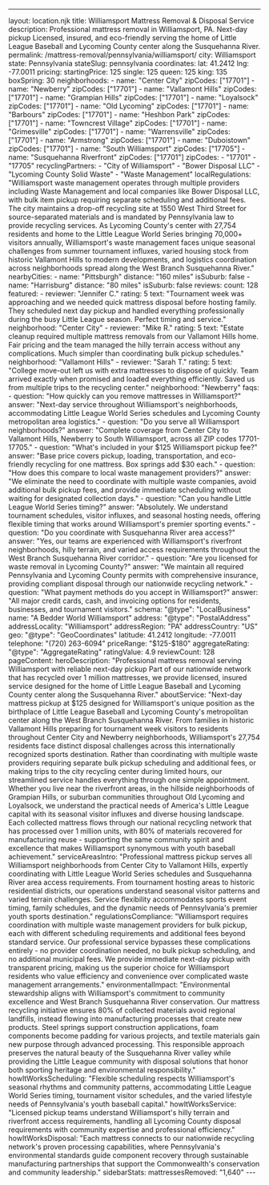 ---
layout: location.njk
title: Williamsport Mattress Removal & Disposal Service
description: Professional mattress removal in Williamsport, PA. Next-day pickup Licensed, insured, and eco-friendly serving the home of Little League Baseball and Lycoming County center along the Susquehanna River.
permalink: /mattress-removal/pennsylvania/williamsport/
city: Williamsport state: Pennsylvania stateSlug: pennsylvania coordinates: lat: 41.2412 lng: -77.0011 pricing: startingPrice: 125 single: 125 queen: 125 king: 135 boxSpring: 30 neighborhoods: - name: "Center City" zipCodes: ["17701"] - name: "Newberry" zipCodes: ["17701"] - name: "Vallamont Hills" zipCodes: ["17701"] - name: "Grampian Hills" zipCodes: ["17701"] - name: "Loyalsock" zipCodes: ["17701"] - name: "Old Lycoming" zipCodes: ["17701"] - name: "Barbours" zipCodes: ["17701"] - name: "Heshbon Park" zipCodes: ["17701"] - name: "Towncrest Village" zipCodes: ["17701"] - name: "Grimesville" zipCodes: ["17701"] - name: "Warrensville" zipCodes: ["17701"] - name: "Armstrong" zipCodes: ["17701"] - name: "Duboistown" zipCodes: ["17701"] - name: "South Williamsport" zipCodes: ["17705"] - name: "Susquehanna Riverfront" zipCodes: ["17701"] zipCodes: - "17701" - "17705" recyclingPartners: - "City of Williamsport" - "Bower Disposal LLC" - "Lycoming County Solid Waste" - "Waste Management" localRegulations: "Williamsport waste management operates through multiple providers including Waste Management and local companies like Bower Disposal LLC, with bulk item pickup requiring separate scheduling and additional fees. The city maintains a drop-off recycling site at 1550 West Third Street for source-separated materials and is mandated by Pennsylvania law to provide recycling services. As Lycoming County's center with 27,754 residents and home to the Little League World Series bringing 70,000+ visitors annually, Williamsport's waste management faces unique seasonal challenges from summer tournament influxes, varied housing stock from historic Vallamont Hills to modern developments, and logistics coordination across neighborhoods spread along the West Branch Susquehanna River." nearbyCities: - name: "Pittsburgh" distance: "160 miles" isSuburb: false - name: "Harrisburg" distance: "80 miles" isSuburb: false reviews: count: 128 featured: - reviewer: "Jennifer C." rating: 5 text: "Tournament week was approaching and we needed quick mattress disposal before hosting family. They scheduled next day pickup and handled everything professionally during the busy Little League season. Perfect timing and service." neighborhood: "Center City" - reviewer: "Mike R." rating: 5 text: "Estate cleanup required multiple mattress removals from our Vallamont Hills home. Fair pricing and the team managed the hilly terrain access without any complications. Much simpler than coordinating bulk pickup schedules." neighborhood: "Vallamont Hills" - reviewer: "Sarah T." rating: 5 text: "College move-out left us with extra mattresses to dispose of quickly. Team arrived exactly when promised and loaded everything efficiently. Saved us from multiple trips to the recycling center." neighborhood: "Newberry" faqs: - question: "How quickly can you remove mattresses in Williamsport?" answer: "Next-day service throughout Williamsport's neighborhoods, accommodating Little League World Series schedules and Lycoming County metropolitan area logistics." - question: "Do you serve all Williamsport neighborhoods?" answer: "Complete coverage from Center City to Vallamont Hills, Newberry to South Williamsport, across all ZIP codes 17701-17705." - question: "What's included in your $125 Williamsport pickup fee?" answer: "Base price covers pickup, loading, transportation, and eco-friendly recycling for one mattress. Box springs add $30 each." - question: "How does this compare to local waste management providers?" answer: "We eliminate the need to coordinate with multiple waste companies, avoid additional bulk pickup fees, and provide immediate scheduling without waiting for designated collection days." - question: "Can you handle Little League World Series timing?" answer: "Absolutely. We understand tournament schedules, visitor influxes, and seasonal hosting needs, offering flexible timing that works around Williamsport's premier sporting events." - question: "Do you coordinate with Susquehanna River area access?" answer: "Yes, our teams are experienced with Williamsport's riverfront neighborhoods, hilly terrain, and varied access requirements throughout the West Branch Susquehanna River corridor." - question: "Are you licensed for waste removal in Lycoming County?" answer: "We maintain all required Pennsylvania and Lycoming County permits with comprehensive insurance, providing compliant disposal through our nationwide recycling network." - question: "What payment methods do you accept in Williamsport?" answer: "All major credit cards, cash, and invoicing options for residents, businesses, and tournament visitors." schema: "@type": "LocalBusiness" name: "A Bedder World Williamsport" address: "@type": "PostalAddress" addressLocality: "Williamsport" addressRegion: "PA" addressCountry: "US" geo: "@type": "GeoCoordinates" latitude: 41.2412 longitude: -77.0011 telephone: "(720) 263-6094" priceRange: "$125-$180" aggregateRating: "@type": "AggregateRating" ratingValue: 4.9 reviewCount: 128 pageContent: heroDescription: "Professional mattress removal serving Williamsport with reliable next-day pickup Part of our nationwide network that has recycled over 1 million mattresses, we provide licensed, insured service designed for the home of Little League Baseball and Lycoming County center along the Susquehanna River." aboutService: "Next-day mattress pickup at $125 designed for Williamsport's unique position as the birthplace of Little League Baseball and Lycoming County's metropolitan center along the West Branch Susquehanna River. From families in historic Vallamont Hills preparing for tournament week visitors to residents throughout Center City and Newberry neighborhoods, Williamsport's 27,754 residents face distinct disposal challenges across this internationally recognized sports destination. Rather than coordinating with multiple waste providers requiring separate bulk pickup scheduling and additional fees, or making trips to the city recycling center during limited hours, our streamlined service handles everything through one simple appointment. Whether you live near the riverfront areas, in the hillside neighborhoods of Grampian Hills, or suburban communities throughout Old Lycoming and Loyalsock, we understand the practical needs of America's Little League capital with its seasonal visitor influxes and diverse housing landscape. Each collected mattress flows through our national recycling network that has processed over 1 million units, with 80% of materials recovered for manufacturing reuse - supporting the same community spirit and excellence that makes Williamsport synonymous with youth baseball achievement." serviceAreasIntro: "Professional mattress pickup serves all Williamsport neighborhoods from Center City to Vallamont Hills, expertly coordinating with Little League World Series schedules and Susquehanna River area access requirements. From tournament hosting areas to historic residential districts, our operations understand seasonal visitor patterns and varied terrain challenges. Service flexibility accommodates sports event timing, family schedules, and the dynamic needs of Pennsylvania's premier youth sports destination." regulationsCompliance: "Williamsport requires coordination with multiple waste management providers for bulk pickup, each with different scheduling requirements and additional fees beyond standard service. Our professional service bypasses these complications entirely - no provider coordination needed, no bulk pickup scheduling, and no additional municipal fees. We provide immediate next-day pickup with transparent pricing, making us the superior choice for Williamsport residents who value efficiency and convenience over complicated waste management arrangements." environmentalImpact: "Environmental stewardship aligns with Williamsport's commitment to community excellence and West Branch Susquehanna River conservation. Our mattress recycling initiative ensures 80% of collected materials avoid regional landfills, instead flowing into manufacturing processes that create new products. Steel springs support construction applications, foam components become padding for various projects, and textile materials gain new purpose through advanced processing. This responsible approach preserves the natural beauty of the Susquehanna River valley while providing the Little League community with disposal solutions that honor both sporting heritage and environmental responsibility." howItWorksScheduling: "Flexible scheduling respects Williamsport's seasonal rhythms and community patterns, accommodating Little League World Series timing, tournament visitor schedules, and the varied lifestyle needs of Pennsylvania's youth baseball capital." howItWorksService: "Licensed pickup teams understand Williamsport's hilly terrain and riverfront access requirements, handling all Lycoming County disposal requirements with community expertise and professional efficiency." howItWorksDisposal: "Each mattress connects to our nationwide recycling network's proven processing capabilities, where Pennsylvania's environmental standards guide component recovery through sustainable manufacturing partnerships that support the Commonwealth's conservation and community leadership." sidebarStats: mattressesRemoved: "1,640" ---